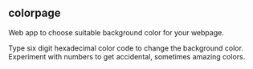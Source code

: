 ## colorpage

Web app to choose suitable background color for your webpage.


Type six digit hexadecimal color code to change the background color. Experiment with numbers to get accidental, sometimes amazing colors.
